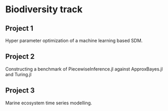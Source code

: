 # Biodiversity track

## Project 1
Hyper parameter optimization of a machine learning based SDM.

## Project 2
Constructing a benchmark of PiecewiseInference.jl against ApproxBayes.jl and Turing.jl

## Project 3
Marine ecosystem time series modelling.